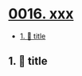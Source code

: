 # [0016. xxx](https://github.com/Tdahuyou/TNotes.egg/tree/main/notes/0016.%20xxx)

<!-- region:toc -->
- [1. 📒 title](#1--title)
<!-- endregion:toc -->

## 1. 📒 title

